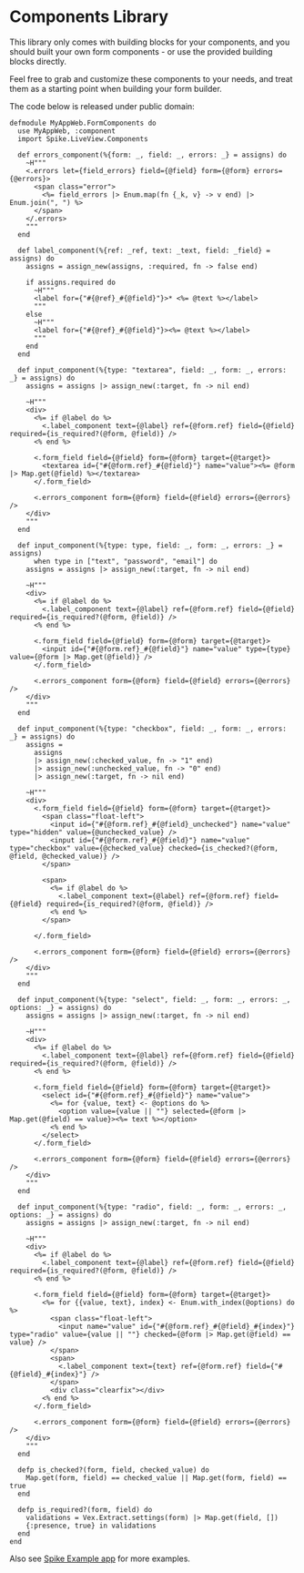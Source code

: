 # Components Library

This library only comes with building blocks for your components, and you should
built your own form components - or use the provided building blocks directly.

Feel free to grab and customize these components to your needs, and treat them
as a starting point when building your form builder.

The code below is released under public domain:

    defmodule MyAppWeb.FormComponents do
      use MyAppWeb, :component
      import Spike.LiveView.Components

      def errors_component(%{form: _, field: _, errors: _} = assigns) do
        ~H"""
        <.errors let={field_errors} field={@field} form={@form} errors={@errors}>
          <span class="error">
            <%= field_errors |> Enum.map(fn {_k, v} -> v end) |> Enum.join(", ") %>
          </span>
        </.errors>
        """
      end

      def label_component(%{ref: _ref, text: _text, field: _field} = assigns) do
        assigns = assign_new(assigns, :required, fn -> false end)

        if assigns.required do
          ~H"""
          <label for={"#{@ref}_#{@field}"}>* <%= @text %></label>
          """
        else
          ~H"""
          <label for={"#{@ref}_#{@field}"}><%= @text %></label>
          """
        end
      end

      def input_component(%{type: "textarea", field: _, form: _, errors: _} = assigns) do
        assigns = assigns |> assign_new(:target, fn -> nil end)

        ~H"""
        <div>
          <%= if @label do %>
            <.label_component text={@label} ref={@form.ref} field={@field} required={is_required?(@form, @field)} />
          <% end %>

          <.form_field field={@field} form={@form} target={@target}>
            <textarea id={"#{@form.ref}_#{@field}"} name="value"><%= @form |> Map.get(@field) %></textarea>
          </.form_field>

          <.errors_component form={@form} field={@field} errors={@errors} />
        </div>
        """
      end

      def input_component(%{type: type, field: _, form: _, errors: _} = assigns)
          when type in ["text", "password", "email"] do
        assigns = assigns |> assign_new(:target, fn -> nil end)

        ~H"""
        <div>
          <%= if @label do %>
            <.label_component text={@label} ref={@form.ref} field={@field} required={is_required?(@form, @field)} />
          <% end %>

          <.form_field field={@field} form={@form} target={@target}>
            <input id={"#{@form.ref}_#{@field}"} name="value" type={type} value={@form |> Map.get(@field)} />
          </.form_field>

          <.errors_component form={@form} field={@field} errors={@errors} />
        </div>
        """
      end

      def input_component(%{type: "checkbox", field: _, form: _, errors: _} = assigns) do
        assigns =
          assigns
          |> assign_new(:checked_value, fn -> "1" end)
          |> assign_new(:unchecked_value, fn -> "0" end)
          |> assign_new(:target, fn -> nil end)

        ~H"""
        <div>
          <.form_field field={@field} form={@form} target={@target}>
            <span class="float-left">
              <input id={"#{@form.ref}_#{@field}_unchecked"} name="value" type="hidden" value={@unchecked_value} />
              <input id={"#{@form.ref}_#{@field}"} name="value" type="checkbox" value={@checked_value} checked={is_checked?(@form, @field, @checked_value)} />
            </span>

            <span>
              <%= if @label do %>
                <.label_component text={@label} ref={@form.ref} field={@field} required={is_required?(@form, @field)} />
              <% end %>
            </span>

          </.form_field>

          <.errors_component form={@form} field={@field} errors={@errors} />
        </div>
        """
      end

      def input_component(%{type: "select", field: _, form: _, errors: _, options: _} = assigns) do
        assigns = assigns |> assign_new(:target, fn -> nil end)

        ~H"""
        <div>
          <%= if @label do %>
            <.label_component text={@label} ref={@form.ref} field={@field} required={is_required?(@form, @field)} />
          <% end %>

          <.form_field field={@field} form={@form} target={@target}>
            <select id={"#{@form.ref}_#{@field}"} name="value">
              <%= for {value, text} <- @options do %>
                <option value={value || ""} selected={@form |> Map.get(@field) == value}><%= text %></option>
              <% end %>
            </select>
          </.form_field>

          <.errors_component form={@form} field={@field} errors={@errors} />
        </div>
        """
      end

      def input_component(%{type: "radio", field: _, form: _, errors: _, options: _} = assigns) do
        assigns = assigns |> assign_new(:target, fn -> nil end)

        ~H"""
        <div>
          <%= if @label do %>
            <.label_component text={@label} ref={@form.ref} field={@field} required={is_required?(@form, @field)} />
          <% end %>

          <.form_field field={@field} form={@form} target={@target}>
            <%= for {{value, text}, index} <- Enum.with_index(@options) do %>
              <span class="float-left">
                <input name="value" id={"#{@form.ref}_#{@field}_#{index}"} type="radio" value={value || ""} checked={@form |> Map.get(@field) == value} />
              </span>
              <span>
                <.label_component text={text} ref={@form.ref} field={"#{@field}_#{index}"} />
              </span>
              <div class="clearfix"></div>
            <% end %>
          </.form_field>

          <.errors_component form={@form} field={@field} errors={@errors} />
        </div>
        """
      end

      defp is_checked?(form, field, checked_value) do
        Map.get(form, field) == checked_value || Map.get(form, field) == true
      end

      defp is_required?(form, field) do
        validations = Vex.Extract.settings(form) |> Map.get(field, [])
        {:presence, true} in validations
      end
    end

Also see [Spike Example app](https://github.com/hubertlepicki/spike_example) for more examples.
